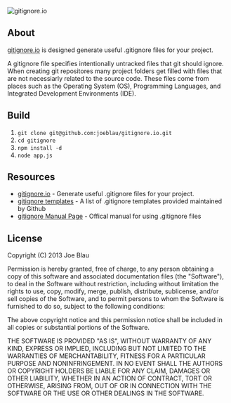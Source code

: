 ![gitignore.io](https://raw.github.com/joeblau/gitignore.io/master/public/images/gitignore-logod.png)

## About

[gitignore.io](http://gitignore.io/)  is designed generate useful .gitignore files for your project.

A gitignore file specifies intentionally untracked files that git should ignore.  When creating git repositores many project folders get filled with files that are not necessiarly related to the source code.  These files come from places such as the Operating System (OS), Programming Languages, and Integrated Development Environments (IDE).

## Build

1. `git clone git@github.com:joeblau/gitignore.io.git`
2. `cd gitignore`
3. `npm install -d`
4. `node app.js`

## Resources

* [gitignore.io] - Generate useful .gitignore files for your project.
* [gitignore templates] - A list of .gitignore templates provided maintained by Github
* [gitignore Manual Page] - Offical manual for using .gitignore files

## License

Copyright (C) 2013 Joe Blau

Permission is hereby granted, free of charge, to any person obtaining a copy of this software and associated documentation files (the "Software"), to deal in the Software without restriction, including without limitation the rights to use, copy, modify, merge, publish, distribute, sublicense, and/or sell copies of the Software, and to permit persons to whom the Software is furnished to do so, subject to the following conditions:

The above copyright notice and this permission notice shall be included in all copies or substantial portions of the Software.

THE SOFTWARE IS PROVIDED "AS IS", WITHOUT WARRANTY OF ANY KIND, EXPRESS OR IMPLIED, INCLUDING BUT NOT LIMITED TO THE WARRANTIES OF MERCHANTABILITY, FITNESS FOR A PARTICULAR PURPOSE AND NONINFRINGEMENT. IN NO EVENT SHALL THE AUTHORS OR COPYRIGHT HOLDERS BE LIABLE FOR ANY CLAIM, DAMAGES OR OTHER LIABILITY, WHETHER IN AN ACTION OF CONTRACT, TORT OR OTHERWISE, ARISING FROM, OUT OF OR IN CONNECTION WITH THE SOFTWARE OR THE USE OR OTHER DEALINGS IN THE SOFTWARE.

  [gitignore.io]: http://gitignore.io/
  [gitignore templates]: https://github.com/github/gitignore
  [gitignore Manual Page]: http://www.kernel.org/pub/software/scm/git/docs/gitignore.htm